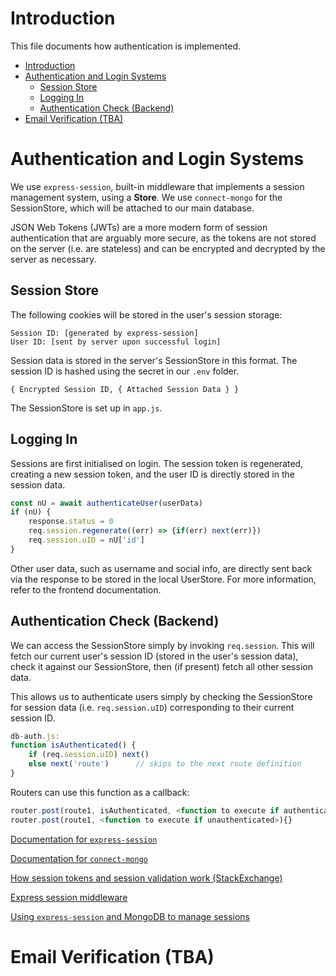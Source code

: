 # Introduction

This file documents how authentication is implemented.

- [Introduction](#introduction)
- [Authentication and Login Systems](#authentication-and-login-systems)
	- [Session Store](#session-store)
	- [Logging In](#logging-in)
	- [Authentication Check (Backend)](#authentication-check-backend)
- [Email Verification (TBA)](#email-verification-tba)


# Authentication and Login Systems

We use `express-session`, built-in middleware that implements a session management system, using a **Store**. We use `connect-mongo` for the SessionStore, which will be attached to our main database.

JSON Web Tokens (JWTs) are a more modern form of session authentication that are arguably more secure, as the tokens are not stored on the server (i.e. are stateless) and can be encrypted and decrypted by the server as necessary.

## Session Store

The following cookies will be stored in the user's session storage:
```
Session ID: [generated by express-session]
User ID: [sent by server upon successful login]
```

Session data is stored in the server's SessionStore in this format. The session ID is hashed using the secret in our `.env` folder.
```
{ Encrypted Session ID, { Attached Session Data } }
```

The SessionStore is set up in `app.js`.

## Logging In

Sessions are first initialised on login. The session token is regenerated, creating a new session token, and the user ID is directly stored in the session data.

```js
const nU = await authenticateUser(userData)
if (nU) {
	response.status = 0
	req.session.regenerate((err) => {if(err) next(err)})
	req.session.uID = nU['id']
}
```

Other user data, such as username and social info, are directly sent back via the response to be stored in the local UserStore. For more information, refer to the frontend documentation.

## Authentication Check (Backend)

We can access the SessionStore simply by invoking `req.session`. This will fetch our current user's session ID (stored in the user's session data), check it against our SessionStore, then (if present) fetch all other session data.

This allows us to authenticate users simply by checking the SessionStore for session data (i.e. `req.session.uID`) corresponding to their current session ID.
```js
db-auth.js:
function isAuthenticated() {
	if (req.session.uID) next()
	else next('route')		// skips to the next route definition
}
```

Routers can use this function as a callback:
```js
router.post(route1, isAuthenticated, <function to execute if authenticated>){}
router.post(route1, <function to execute if unauthenticated>){}
```

[Documentation for `express-session`](https://www.npmjs.com/package/express-session?activeTab=readme)

[Documentation for `connect-mongo`](https://www.npmjs.com/package/connect-mongo)

[How session tokens and session validation work (StackExchange)](https://security.stackexchange.com/questions/255762/is-this-a-right-technique-to-create-and-validate-session-tokens)

[Express session middleware](https://stackoverflow.com/questions/73049959/express-session-middleware-to-check-authentication)

[Using `express-session` and MongoDB to manage sessions](https://developer.okta.com/blog/2021/06/07/session-mgmt-node)

# Email Verification (TBA)

